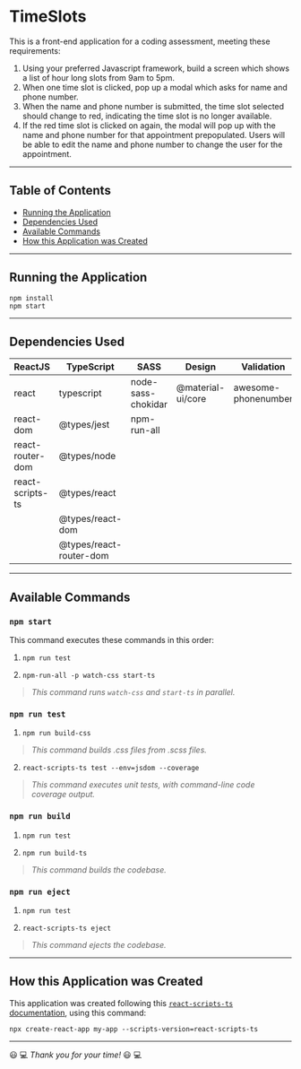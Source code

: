 # TimeSlots

This is a front-end application for a coding assessment, meeting these requirements:

1. Using your preferred Javascript framework, build a screen which shows a list of hour long slots from 9am to 5pm.
2. When one time slot is clicked, pop up a modal which asks for name and phone number.
3. When the name and phone number is submitted, the time slot selected should change to red, indicating the time slot is no longer available.
4. If the red time slot is clicked on again, the modal will pop up with the name and phone number for that appointment prepopulated. Users will be able to edit the name and phone number to change the user for the appointment.

---

## Table of Contents
- [Running the Application](#running-the-application)
- [Dependencies Used](#dependencies-used)
- [Available Commands](#available-commands)
- [How this Application was Created](#how-this-application-was-created)

---

## <a name="running-the-application"></a>Running the Application

```
npm install
npm start
```

---

## <a name="dependencies-used"></a>Dependencies Used

| ReactJS | TypeScript | SASS | Design | Validation |
| ------- | ---------- | ---- | ------ | ---------- |
| react | typescript | node-sass-chokidar | @material-ui/core | awesome-phonenumber |
| react-dom | @types/jest | npm-run-all | | | |
| react-router-dom | @types/node | | | |
| react-scripts-ts | @types/react | | | |
| | @types/react-dom | | | |
| | @types/react-router-dom | | | |

---

## <a name="available-commands"></a>Available Commands

### `npm start`

This command executes these commands in this order:

1. `npm run test`

2. `npm-run-all -p watch-css start-ts`
>*This command runs `watch-css` and `start-ts` in parallel.*

### `npm run test`

1. `npm run build-css`
>*This command builds .css files from .scss files.*

2. `react-scripts-ts test --env=jsdom --coverage`
>*This command executes unit tests, with command-line code coverage output.*

### `npm run build`

1. `npm run test`

2. `npm run build-ts`
>*This command builds the codebase.*

### `npm run eject`

1. `npm run test`

2. `react-scripts-ts eject`
>*This command ejects the codebase.*

---

## <a name="how-this-application-was-created"></a>How this Application was Created

This application was created following this [`react-scripts-ts` documentation](https://github.com/wmonk/create-react-app-typescript "https://github.com/wmonk/create-react-app-typescript"), using this command:

```
npx create-react-app my-app --scripts-version=react-scripts-ts
```

---

:smiley: :computer: *Thank you for your time!* :smiley: :computer:
